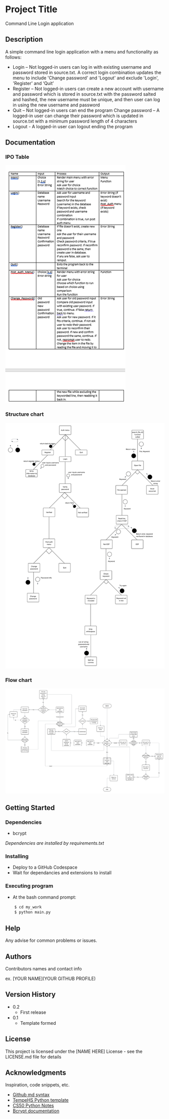 # Project Title

Command Line Login application

## Description

A simple command line login application with a menu and functionality as follows:

* Login – Not logged-in users can log in with existing username and password stored in source.txt. A correct login combination updates the menu to include 'Change password' and 'Logout' and exclude 'Login', 'Register' and ‘Quit’
* Register – Not logged-in users can create a new account with username and password which is stored in source.txt with the password salted and hashed, the new username must be unique, and then user can log in using the new username and password
* Quit – Not logged-in users can end the program
Change password – A logged-in user can change their password which is updated in source.txt with a minimum password length of 4 characters
* Logout - A logged-in user can logout ending the program

## Documentation

### IPO Table

<img src="media/IPO.png" />

### Structure chart

<img src="media/Structure_Chart.png" />

### Flow chart

<img src="media/Flow_Chart.png" />

## Getting Started

### Dependencies

* bcrypt

*Dependencies are installed by requirements.txt*

### Installing

* Deploy to a GitHub Codespace
* Wait for dependancies and extensions to install

### Executing program

* At the bash command prompt:

``` bash
    $ cd my_work
    $ python main.py
```

## Help

Any advise for common problems or issues.


## Authors

Contributors names and contact info

ex. [YOUR NAME](YOUR GITHUB PROFILE)


## Version History

* 0.2
    * First release
* 0.1
    * Template formed

## License

This project is licensed under the [NAME HERE] License - see the LICENSE.md file for details

## Acknowledgments

Inspiration, code snippets, etc.
* [Github md syntax](https://docs.github.com/en/get-started/writing-on-github/getting-started-with-writing-and-formatting-on-github/basic-writing-and-formatting-syntax)
* [TempeHS Python template](https://github.com/TempeHS/TempeHS_Python_DevContainer)
* [CS50 Python Notes](https://github.com/TempeHS/PythonFundamentals)
* [Bcrypt documentation](https://pypi.org/project/bcrypt/)